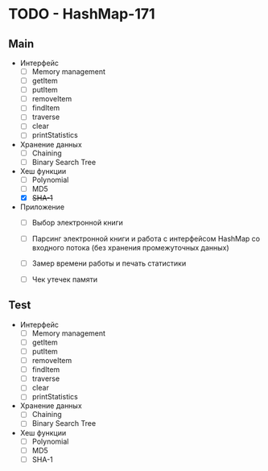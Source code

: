 # TODO - HashMap-171

## Main

- Интерфейс
  - [ ] Memory management
  - [ ] getItem
  - [ ] putItem
  - [ ] removeItem
  - [ ] findItem
  - [ ] traverse
  - [ ] clear
  - [ ] printStatistics

- Хранение данных
  - [ ] Chaining
  - [ ] Binary Search Tree

- Хеш функции
  - [ ] Polynomial
  - [ ] MD5
  - [x] ~~SHA-1~~

- Приложение
  - [ ] Выбор электронной книги
  - [ ] Парсинг электронной книги и работа с интерфейсом HashMap со входного потока (без хранения промежуточных данных)
  - [ ] Замер времени работы и печать статистики
  - [ ] Чек утечек памяти


## Test

- Интерфейс
  - [ ] Memory management
  - [ ] getItem
  - [ ] putItem
  - [ ] removeItem
  - [ ] findItem
  - [ ] traverse
  - [ ] clear
  - [ ] printStatistics

- Хранение данных
  - [ ] Chaining
  - [ ] Binary Search Tree

- Хеш функции
  - [ ] Polynomial
  - [ ] MD5
  - [ ] SHA-1
